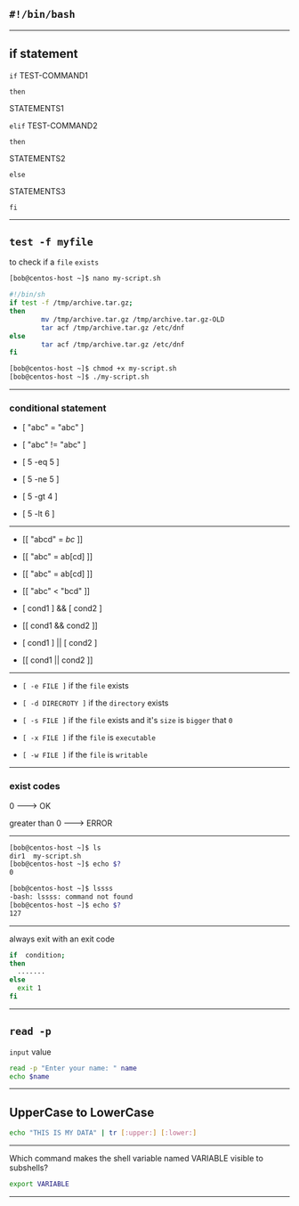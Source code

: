 
## `#!/bin/bash`


________________________________________________________________________________________________




## if statement

`if` TEST-COMMAND1

`then`

  STATEMENTS1

`elif` TEST-COMMAND2

`then`

  STATEMENTS2

`else`

  STATEMENTS3

`fi`



________________________________________________________________________________________________



## `test -f myfile`

to check if a `file` `exists`


```bash
[bob@centos-host ~]$ nano my-script.sh

#!/bin/sh
if test -f /tmp/archive.tar.gz;
then
        mv /tmp/archive.tar.gz /tmp/archive.tar.gz-OLD
        tar acf /tmp/archive.tar.gz /etc/dnf
else
        tar acf /tmp/archive.tar.gz /etc/dnf
fi

```


```bash
[bob@centos-host ~]$ chmod +x my-script.sh 
[bob@centos-host ~]$ ./my-script.sh
```

________________________________________________________________________________________________


### conditional statement


- [ "abc" = "abc" ]

- [ "abc" != "abc" ]

- [ 5 -eq 5 ]

- [ 5 -ne 5 ]

- [ 5 -gt 4 ]

- [ 5 -lt 6 ]




________________________________________________________________________________________________




- [[ "abcd" = *bc* ]]

- [[ "abc" = ab[cd] ]]

- [[ "abc" = ab[cd] ]]

- [[ "abc" < "bcd" ]]

- [ cond1 ] && [ cond2 ]

- [[ cond1 && cond2 ]]

- [ cond1 ] || [ cond2 ]

- [[ cond1 || cond2 ]]



________________________________________________________________________________________________


- `[ -e FILE ]`         if the `file` exists


- `[ -d DIRECROTY ]`         if the `directory` exists


- `[ -s FILE ]`         if the `file` exists and it's `size` is `bigger` that `0`


- `[ -x FILE ]`         if the `file` is `executable`


- `[ -w FILE ]`         if the `file` is `writable`



________________________________________________________________________________________________


### exist codes

0     --->    OK

greater than 0   --->    ERROR


________________________________________________________________________________________________



```bash
[bob@centos-host ~]$ ls
dir1  my-script.sh
[bob@centos-host ~]$ echo $?
0
```

```bash
[bob@centos-host ~]$ lssss
-bash: lssss: command not found
[bob@centos-host ~]$ echo $?
127
```

________________________________________________________________________________________________


always exit with an exit code

```bash
if  condition;
then
  .......
else
  exit 1
fi
```


________________________________________________________________________________________________

## `read -p`

`input` value

```bash
read -p "Enter your name: " name
echo $name
```

________________________________________________________________________________________________

## UpperCase to LowerCase

```bash
echo "THIS IS MY DATA" | tr [:upper:] [:lower:]
```

________________________________________________________________________________________________



Which command makes the shell variable named VARIABLE visible to subshells?

```bash
export VARIABLE
```

________________________________________________________________________________________________






